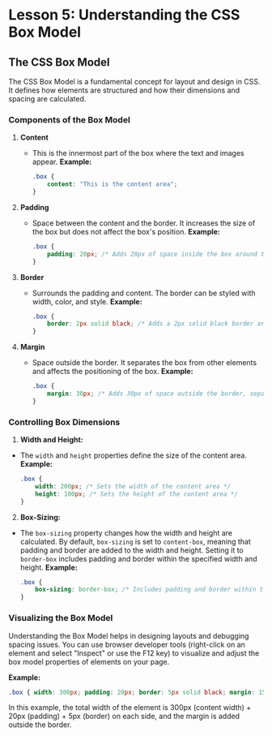 # **Lesson 5: Understanding the CSS Box Model**

## **The CSS Box Model**

The CSS Box Model is a fundamental concept for layout and design in CSS. It defines how elements are structured and how their dimensions and spacing are calculated.

### **Components of the Box Model**

1. **Content**
   - This is the innermost part of the box where the text and images appear.
   **Example:**
     ```css
     .box {
         content: "This is the content area";
     }
     ```

2. **Padding**
   - Space between the content and the border. It increases the size of the box but does not affect the box's position.
    **Example:**
     ```css
     .box {
         padding: 20px; /* Adds 20px of space inside the box around the content */
     }
     ```

3. **Border**
   - Surrounds the padding and content. The border can be styled with width, color, and style.
   **Example:**
     ```css
     .box {
         border: 2px solid black; /* Adds a 2px solid black border around the padding */
     }
     ```

4. **Margin**
   - Space outside the border. It separates the box from other elements and affects the positioning of the box.
   **Example:**
     ```css
     .box {
         margin: 30px; /* Adds 30px of space outside the border, separating the box from other elements */
     }
     ```

### **Controlling Box Dimensions**

1. **Width and Height:**
  - The `width` and `height` properties define the size of the content area.
  **Example:**
    ```css
    .box {
        width: 200px; /* Sets the width of the content area */
        height: 100px; /* Sets the height of the content area */
    }
    ```

2. **Box-Sizing:**
  - The `box-sizing` property changes how the width and height are calculated. By default, `box-sizing` is set to `content-box`, meaning that padding and border are added to the width and height. Setting it to `border-box` includes padding and border within the specified width and height.
   **Example:**
    ```css
    .box {
        box-sizing: border-box; /* Includes padding and border within the element’s width and height */
    }
    ```

### **Visualizing the Box Model**

Understanding the Box Model helps in designing layouts and debugging spacing issues. You can use browser developer tools (right-click on an element and select "Inspect" or use the F12 key) to visualize and adjust the box model properties of elements on your page. 

**Example:** 
```css 
.box { width: 300px; padding: 20px; border: 5px solid black; margin: 15px; }
```

In this example, the total width of the element is 300px (content width) + 20px (padding) + 5px (border) on each side, and the margin is added outside the border.

<!--stackedit_data:
eyJoaXN0b3J5IjpbLTE2MjE0MzgyM119
-->